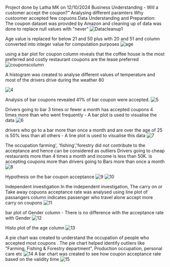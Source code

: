 Project done by Latha MK on 12/10/2024
Business Understanding - Will a customer accept the coupon?” Analysing different paramters Why custoomer accepted few copuons
Data Understanding and Preparation: 
  The coupon dataset was provided by Amazon and cleaning up of data was done to replace null values with "never" 
  ![Datacleanup1](https://github.com/user-attachments/assets/bf8a0282-4ad7-4018-b945-f6cc97f0f1e5)
  
  Age value is replaced for below 21 and 50 plus with 20 and 51 and column converted into integer value for computation purposes 
  ![age](https://github.com/user-attachments/assets/2e613734-a9db-44bd-9abd-623ca78ec393)

using a bar plot for coupon column reveals that the coffee house is the most preferred and costly restaurant coupons are the lease preferred
![couponscolumn](https://github.com/user-attachments/assets/7d77b36b-b4d5-4a06-8f75-73156c0f45c3)

A histogram was created to analyse different values of temperature and most of the drivers drive during the weather 80

![4](https://github.com/user-attachments/assets/6b07b495-11c2-49ad-addb-50f3e1fe1ce2)

Analysis of bar coupons revealed 
41% of bar coupon were accepted. 
![5](https://github.com/user-attachments/assets/63bcb957-8ae8-43b1-9526-42b8d813693b)

Drivers going to bar 3 times or fewer a month has accepted coupons 4 times more than who went frequently - A bar plot is used to visualise the data 
![6](https://github.com/user-attachments/assets/f34f8d53-bc4a-488e-86dd-9dd84353e840)

drivers who go to a bar more than once a month and are over the age of 25 is 50% less than all others -  A line plot is used to visualise this data
![7](https://github.com/user-attachments/assets/220e1f67-c751-47ba-8f12-035caab0f58c)
    
The occupation farming', 'fishing','forestry did not contribute to the acceptance and hence can be considered as outliers 
Drivers going to cheap restaurants more than 4 times a month and income is less than 50K. is accepting coupons more than drivers going to Bars more than once a month    
![8](https://github.com/user-attachments/assets/8992af8e-edf3-4d01-806a-85824d7539b2)

 Hypothesis on the bar coupon acceptance 
![9](https://github.com/user-attachments/assets/c8d7bc37-3820-422f-8511-4bb48392707a)
![10](https://github.com/user-attachments/assets/58afcd8f-49e6-4bcb-a48b-75dcace6a831)

Independent investigation 
In the independent investigation, The carry on or Take away copuons acceptance rate  was analysed using
line plot of passangers column indicates passenger who travel alone accept more carry on coupons
![11](https://github.com/user-attachments/assets/38190281-e6e9-4315-a936-fe791bf897f9)
     
bar plot of Gender column - There is no difference with the acceptance rate with Gender 
![12](https://github.com/user-attachments/assets/131e6dab-2bbb-4cb0-9826-edd787da96b6)
     
Histo plot of the age column
![13](https://github.com/user-attachments/assets/fa6353ff-e2d8-41ad-a93f-f84537884a7c)
     
A pie chart was created to understand the occupation of people who accepted most coupons . 
The pie chart helped identify outliers like "Farming, Fishing & Forestry department", Production occupation, personal care etc
![14](https://github.com/user-attachments/assets/0794332c-6c8d-4c22-93e6-cc613319bb1b)
A bar chart was created to see how coupon acceptance rate based on the validity time 
![15](https://github.com/user-attachments/assets/784e86c8-09db-4556-82d6-21aa1b4abe11)
